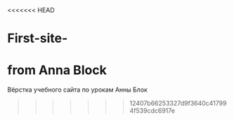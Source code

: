 <<<<<<< HEAD
# First-site-
from Anna Block
=======
Вёрстка учебного сайта по урокам Анны Блок
>>>>>>> 12407b66253327d9f3640c417994f539cdc6917e
